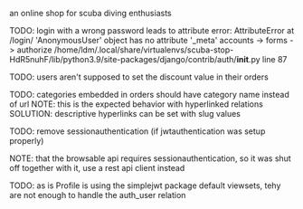 an online shop for scuba diving enthusiasts

TODO: login with a wrong password leads to attribute error:
AttributeError at /login/
'AnonymousUser' object has no attribute '\_meta'
accounts -> forms -> authorize
/home/ldm/.local/share/virtualenvs/scuba-stop-HdR5nuhF/lib/python3.9/site-packages/django/contrib/auth/**init**.py
line 87

TODO: users aren't supposed to set the discount value in their orders

TODO: categories embedded in orders should have category name instead of url
NOTE: this is the expected behavior with hyperlinked relations
SOLUTION: descriptive hyperlinks can be set with slug values

TODO: remove sessionauthentication (if jwtauthentication was setup properly)

NOTE: that the browsable api requires sessionauthentication, so it was shut off together with it, use a rest api client instead

TODO: as is Profile is using the simplejwt package default viewsets, tehy are not enough to handle the auth_user relation
